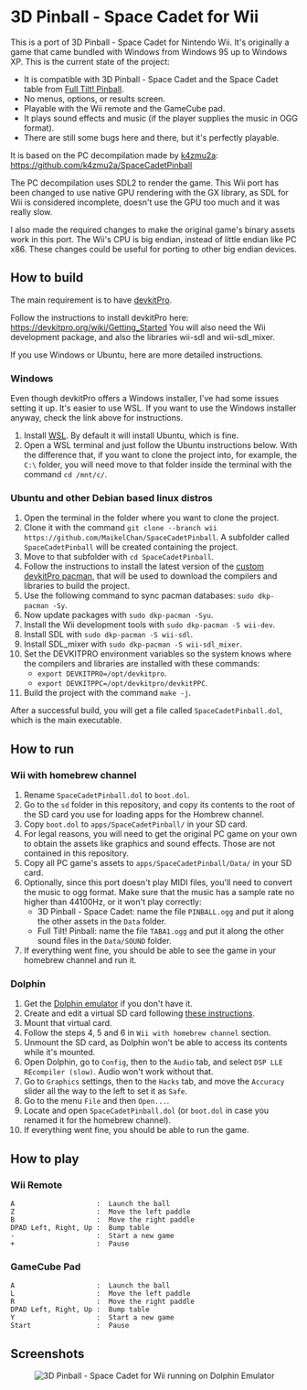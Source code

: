 # 3D Pinball - Space Cadet for Wii

This is a port of 3D Pinball - Space Cadet for Nintendo Wii. It's originally a game that came bundled with Windows from Windows 95 up to Windows XP. This is the current state of the project:

- It is compatible with 3D Pinball - Space Cadet and the Space Cadet table from [Full Tilt! Pinball](https://en.wikipedia.org/wiki/Full_Tilt!_Pinball). 
- No menus, options, or results screen.
- Playable with the Wii remote and the GameCube pad.
- It plays sound effects and music (if the player supplies the music in OGG format).
- There are still some bugs here and there, but it's perfectly playable.

It is based on the PC decompilation made by [k4zmu2a](https://github.com/k4zmu2a): https://github.com/k4zmu2a/SpaceCadetPinball

The PC decompilation uses SDL2 to render the game. This Wii port has been changed to use native GPU rendering with the GX library, as SDL for Wii is considered incomplete, doesn't use the GPU too much and it was really slow.

I also made the required changes to make the original game's binary assets work in this port. The Wii's CPU is big endian, instead of little endian like PC x86. These changes could be useful for porting to other big endian devices.

## How to build

The main requirement is to have [devkitPro](https://devkitpro.org).

Follow the instructions to install devkitPro here: https://devkitpro.org/wiki/Getting_Started
You will also need the Wii development package, and also the libraries wii-sdl and wii-sdl_mixer.

If you use Windows or Ubuntu, here are more detailed instructions.

### Windows

Even though devkitPro offers a Windows installer, I've had some issues setting it up. It's easier to use WSL. If you want to use the Windows installer anyway, check the link above for instructions.

1. Install [WSL](https://docs.microsoft.com/en-us/windows/wsl/install). By default it will install Ubuntu, which is fine.
2. Open a WSL terminal and just follow the Ubuntu instructions below. With the difference that, if you want to clone the project into, for example, the `C:\` folder, you will need move to that folder inside the terminal with the command `cd /mnt/c/`.

### Ubuntu and other Debian based linux distros

1. Open the terminal in the folder where you want to clone the project.
2. Clone it with the command `git clone --branch wii https://github.com/MaikelChan/SpaceCadetPinball`. A subfolder called `SpaceCadetPinball` will be created containing the project.
3. Move to that subfolder with `cd SpaceCadetPinball`.
4. Follow the instructions to install the latest version of the [custom devkitPro pacman](https://devkitpro.org/wiki/devkitPro_pacman), that will be used to download the compilers and libraries to build the project.
5. Use the following command to sync pacman databases: `sudo dkp-pacman -Sy`.
6. Now update packages with `sudo dkp-pacman -Syu`.
7. Install the Wii development tools with `sudo dkp-pacman -S wii-dev`.
8. Install SDL with `sudo dkp-pacman -S wii-sdl`.
9. Install SDL_mixer with `sudo dkp-pacman -S wii-sdl_mixer`.
10. Set the DEVKITPRO environment variables so the system knows where the compilers and libraries are installed with these commands:
    - `export DEVKITPRO=/opt/devkitpro`.
    - `export DEVKITPPC=/opt/devkitpro/devkitPPC`.
11. Build the project with the command `make -j`.

After a successful build, you will get a file called `SpaceCadetPinball.dol`, which is the main executable.

## How to run

### Wii with homebrew channel

1. Rename `SpaceCadetPinball.dol` to `boot.dol`.
2. Go to the `sd` folder in this repository, and copy its contents to the root of the SD card you use for loading apps for the Hombrew channel.
3. Copy `boot.dol` to `apps/SpaceCadetPinball/` in your SD card.
4. For legal reasons, you will need to get the original PC game on your own to obtain the assets like graphics and sound effects. Those are not contained in this repository.
5. Copy all PC game's assets to `apps/SpaceCadetPinball/Data/` in your SD card.
6. Optionally, since this port doesn't play MIDI files, you'll need to convert the music to ogg format. Make sure that the music has a sample rate no higher than 44100Hz, or it won't play correctly:
    - 3D Pinball - Space Cadet: name the file `PINBALL.ogg` and put it along the other assets in the `Data` folder.
    - Full Tilt! Pinball: name the file `TABA1.ogg` and put it along the other sound files in the `Data/SOUND` folder.
7. If everything went fine, you should be able to see the game in your homebrew channel and run it.

### Dolphin

1. Get the [Dolphin emulator](https://dolphin-emu.org) if you don't have it.
2. Create and edit a virtual SD card following [these instructions](https://wiki.dolphin-emu.org/index.php?title=Virtual_SD_Card_Guide).
3. Mount that virtual card.
4. Follow the steps 4, 5 and 6 in `Wii with homebrew channel` section.
5. Unmount the SD card, as Dolphin won't be able to access its contents while it's mounted.
6. Open Dolphin, go to `Config`, then to the `Audio` tab, and select `DSP LLE REcompiler (slow)`. Audio won't work without that.
7. Go to `Graphics` settings, then to the `Hacks` tab, and move the `Accuracy` slider all the way to the left to set it as `Safe`.
8. Go to the menu `File` and then `Open...`.
9. Locate and open `SpaceCadetPinball.dol` (or `boot.dol` in case you renamed it for the homebrew channel).
10. If everything went fine, you should be able to run the game.

## How to play

### Wii Remote
```
A                    :  Launch the ball
Z                    :  Move the left paddle
B                    :  Move the right paddle
DPAD Left, Right, Up :  Bump table
-                    :  Start a new game
+                    :  Pause
```

### GameCube Pad
```
A                    :  Launch the ball
L                    :  Move the left paddle
R                    :  Move the right paddle
DPAD Left, Right, Up :  Bump table
Y                    :  Start a new game
Start                :  Pause
```

## Screenshots

<p align="center">
  <img title="3D Pinball - Space Cadet for Wii running on Dolphin Emulator" src="/screenshot00.png">
</p>